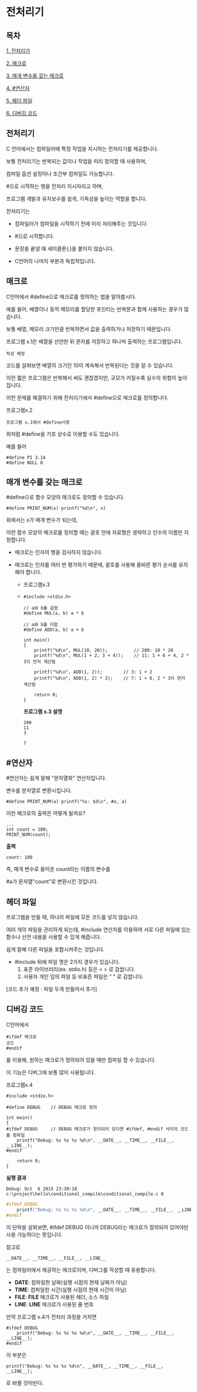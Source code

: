 # 전처리기

## 목차

[1. 전처리기](#전처리기)

[2. 매크로](#매크로)

[3. 매개 변수를 갖는 매크로](#매개-변수를-갖는-매크로)

[4. #연산자](#연산자)

[5. 헤더 파일](#헤더-파일)

[6. 디버깅 코드](#디버깅-코드)

## 전처리기

C 언어에서는 컴파일러에 특정 작업을 지시하는 전처리기를 제공합니다.  

보통 전처리기는 반복되는 값이나 작업을 미리 정의할 때 사용하며,  

컴파일 옵션 설정이나 조건부 컴파일도 가능합니다.  

#으로 시작하는 행을 전처리 지시자라고 하며,  

프로그램 개발과 유지보수를 쉽게, 가독성을 높이는 역할을 합니다.  

전처리기는  

- 컴파일러가 컴파일을 시작하기 전에 미리 처리해주는 것입니다.

- #으로 시작합니다.  

- 문장을 끝낼 때 세미콜론(;)을 붙이지 않습니다.  

- C언어의 나머지 부분과 독립적입니다.  

  

## 매크로

C언어에서 #define으로 매크로를 정의하는 법을 알아봅시다.  

예를 들어, 배열이나 동적 메모리를 할당한 포인터는 반복문과 함께 사용하는 경우가 많습니다.  

보통 배열, 메모리 크기만큼 반복하면서 값을 출력하거나 저장하기 때문입니다.  

프로그램 x.1은 배열을 선언한 뒤 문자를 저장하고 하나씩 출력하는 프로그램입니다.  

```
작성 예정
```

코드를 살펴보면 배열의 크기인 10이 계속해서 반복된다는 것을 알 수 있습니다.  

이런 짧은 프로그램은 반복해서 써도 괜찮겠지만, 규모가 커질수록 실수의 위험이 높아집니다.  



이런 문제를 해결하기 위해 전처리기에서 #define으로 매크로를 정의합니다.  

프로그램x.2

```
프로그램 x.1에서 #define사용
```



위처럼 #define을 기호 상수로 이용할 수도 있습니다.  

예를 들어  

```
#define PI 3.14
#define NULL 0
```



## 매개 변수를 갖는 매크로

#define으로 함수 모양의 매크로도 정의할 수 있습니다.  

```
#define PRINT_NUM(x) printf("%d\n", x)
```

위에서는 x가 매개 변수가 되는데,  

이런 함수 모양의 매크로를 정의할 때는 괄호 안에 자료형은 생략하고 인수의 이름만 지정합니다.  

- 매크로는 인자의 형을 검사하지 않습니다.  

- 매크로는 인자를 여러 번 평가하기 때문에, 괄호를 사용해 올바른 평가 순서를 유지해야 합니다.

  - 프로그램x.3

  - ```
    #include <stdio.h>
    
    // a와 b를 곱함
    #define MUL(a, b) a * b
    
    // a와 b를 더함
    #define ADD(a, b) a + b
    
    int main()
    {
        printf("%d\n", MUL(10, 20));          // 200: 10 * 20
        printf("%d\n", MUL(1 + 2, 3 + 4));    // 11: 1 + 6 + 4, 2 * 3이 먼저 계산됨
    
        printf("%d\n", ADD(1, 2));        // 3: 1 + 2
        printf("%d\n", ADD(1, 2) * 3);    // 7: 1 + 6, 2 * 3이 먼저 계산됨
    
        return 0;
    }
    ```

    **프로그램 x.3 설명**

    ```
    200
    11
    3
    
    7
    ```

## #연산자

#연산자는 쉽게 말해 "문자열화" 연산자입니다.  

변수를 문자열로 변환시킵니다.  

```
#define PRINT_NUM(a) printf("%s: $d\n", #a, a)
```

이런 매크로의 출력은 어떻게 될까요?  

```
...
int count = 100;
PRINT_NUM(count);
```

**출력**

```
count: 100

```

즉, 매개 변수로 들어온 count라는 이름의 변수를  

#a가 문자열"count"로 변환시킨 것입니다.  



## 헤더 파일

프로그램을 만들 때, 하나의 파일에 모든 코드를 넣지 않습니다.  

여러 개의 파일을 관리하게 되는데, #include 연산자를 이용하여 서로 다른 파일에 있는 함수나 선언 내용을 사용할 수 있게 해줍니다.  

쉽게 말해 다른 파일을 포함시켜주는 것입니다.  

- #include 뒤에 파일 명은 2가지 경우가 있습니다.  
  1.  표준 라이브러리(ex. stdio.h) 등은 < > 로 감쌉니다. 
  2.  사용자 개인 임의 파일 등 비표준 파일은 " " 로 감쌉니다.



[코드 추가 예정 : 파일 두개 만들어서 추가]



## 디버깅 코드

C언어에서  

```
#ifdef 매크로
코드
#endif

```

를 이용해, 원하는 매크로가 정의되어 있을 때만 컴파일 할 수 있습니다.  

이 기능은 디버그에 보통 많이 사용됩니다.  

프로그램x.4

```
#include <stdio.h>

#define DEBUG    // DEBUG 매크로 정의

int main()
{
#ifdef DEBUG     // DEBUG 매크로가 정의되어 있다면 #ifdef, #endif 사이의 코드를 컴파일
    printf("Debug: %s %s %s %d\n", __DATE__, __TIME__, __FILE__, __LINE__);
#endif

    return 0;
}

```

**실행 결과**

```
Debug: Oct  6 2015 23:30:18 c:\project\hello\conditional_compile\conditional_compile.c 8

```



```c
#ifdef DEBUG     
    printf("Debug: %s %s %s %d\n", __DATE__, __TIME__, __FILE__, __LINE__);
#endif

```

이 단락을 살펴보면, #ifdef DEBUG 이니까 DEBUG라는 매크로가 정의되어 있어야만 사용 가능하다는 뜻입니다.  

참고로

```
__DATE__, __TIME__, __FILE__, __LINE__

```

는 컴파일러에서 제공하는 매크로이며, 디버그를 작성할 때 유용합니다.  

- __DATE__: 컴파일한 날짜(실행 시점의 현재 날짜가 아님)
- __TIME__: 컴파일한 시간(실행 시점의 현재 시간이 아님)
- __FILE__: __FILE__ 매크로가 사용된 헤더, 소스 파일
- __LINE__: __LINE__ 매크로가 사용된 줄 번호  



만약 프로그램 x.4가 전처리 과정을 거치면

```
#ifdef DEBUG    
    printf("Debug: %s %s %s %d\n", __DATE__, __TIME__, __FILE__, __LINE__);
#endif

```

이 부분은  

```
printf("Debug: %s %s %s %d\n", __DATE__, __TIME__, __FILE__, __LINE__);

```

로 바뀔 것이빈다.

